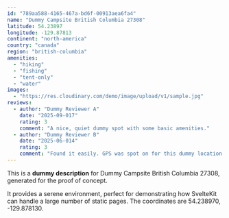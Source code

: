 ```yaml
---
id: "789aa588-4165-467a-bd6f-00913aea6fa4"
name: "Dummy Campsite British Columbia 27308"
latitude: 54.23897
longitude: -129.87813
continent: "north-america"
country: "canada"
region: "british-columbia"
amenities:
  - "hiking"
  - "fishing"
  - "tent-only"
  - "water"
images:
  - "https://res.cloudinary.com/demo/image/upload/v1/sample.jpg"
reviews:
  - author: "Dummy Reviewer A"
    date: "2025-09-017"
    rating: 3
    comment: "A nice, quiet dummy spot with some basic amenities."
  - author: "Dummy Reviewer B"
    date: "2025-06-014"
    rating: 3
    comment: "Found it easily. GPS was spot on for this dummy location."
---
```


This is a **dummy description** for Dummy Campsite British Columbia 27308, generated for the proof of concept.

It provides a serene environment, perfect for demonstrating how SvelteKit can handle a large number of static pages. The coordinates are 54.238970, -129.878130.
